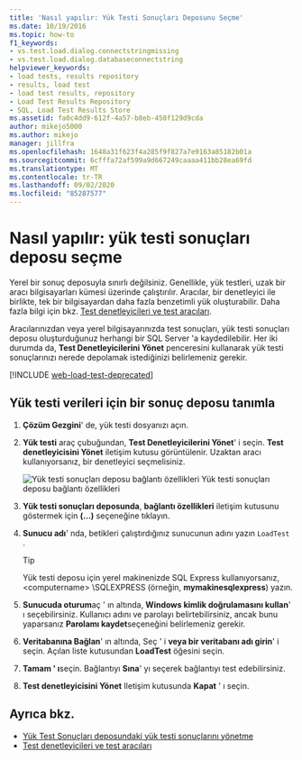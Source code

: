 ```yaml
---
title: 'Nasıl yapılır: Yük Testi Sonuçları Deposunu Seçme'
ms.date: 10/19/2016
ms.topic: how-to
f1_keywords:
- vs.test.load.dialog.connectstringmissing
- vs.test.load.dialog.databaseconnectstring
helpviewer_keywords:
- load tests, results repository
- results, load test
- load test results, repository
- Load Test Results Repository
- SQL, Load Test Results Store
ms.assetid: fa0c4dd9-612f-4a57-b8eb-458f129d9cda
author: mikejo5000
ms.author: mikejo
manager: jillfra
ms.openlocfilehash: 1648a31f623f4a285f9f827a7e9163a85182b01a
ms.sourcegitcommit: 6cfffa72af599a9d667249caaaa411bb28ea69fd
ms.translationtype: MT
ms.contentlocale: tr-TR
ms.lasthandoff: 09/02/2020
ms.locfileid: "85287577"
---
```

# <a name="how-to-select-a-load-test-results-repository"></a>Nasıl yapılır: yük testi sonuçları deposu seçme

Yerel bir sonuç deposuyla sınırlı değilsiniz. Genellikle, yük testleri, uzak bir aracı bilgisayarları kümesi üzerinde çalıştırılır. Aracılar, bir denetleyici ile birlikte, tek bir bilgisayardan daha fazla benzetimli yük oluşturabilir. Daha fazla bilgi için bkz. [Test denetleyicileri ve test aracıları](configure-test-agents-and-controllers-for-load-tests.md).

Aracılarınızdan veya yerel bilgisayarınızda test sonuçları, yük testi sonuçları deposu oluşturduğunuz herhangi bir SQL Server 'a kaydedilebilir. Her iki durumda da, **Test Denetleyicilerini Yönet** penceresini kullanarak yük testi sonuçlarınızı nerede depolamak istediğinizi belirlemeniz gerekir.

[!INCLUDE [web-load-test-deprecated](includes/web-load-test-deprecated.md)]

## <a name="identify-a-results-store-for-load-test-data"></a>Yük testi verileri için bir sonuç deposu tanımla

1. **Çözüm Gezgini**' de, yük testi dosyanızı açın.

2. **Yük testi** araç çubuğundan, **Test Denetleyicilerini Yönet**' i seçin. **Test denetleyicisini Yönet** iletişim kutusu görüntülenir. Uzaktan aracı kullanıyorsanız, bir denetleyici seçmelisiniz.

     ![Yük testi sonuçları deposu bağlantı özellikleri ](../test/media/loadtestconnectionproperties.png) Yük testi sonuçları deposu bağlantı özellikleri

3. **Yük testi sonuçları deposunda**, **bağlantı özellikleri** iletişim kutusunu göstermek için **(...)** seçeneğine tıklayın.

4. **Sunucu adı**' nda, betikleri çalıştırdığınız sunucunun adını yazın `LoadTest` .

    > [!TIP]
    > Yük testi deposu için yerel makinenizde SQL Express kullanıyorsanız, \<computername> \SQLEXPRESS (örneğin, **mymakinesqlexpress**) yazın.

5. **Sunucuda oturum**aç ' ın altında, **Windows kimlik doğrulamasını kullan**' ı seçebilirsiniz. Kullanıcı adını ve parolayı belirtebilirsiniz, ancak bunu yaparsanız **Parolamı kaydet**seçeneğini belirlemeniz gerekir.

6. **Veritabanına Bağlan**' ın altında, Seç ' i **veya bir veritabanı adı girin**' i seçin. Açılan liste kutusundan **LoadTest** öğesini seçin.

7. **Tamam ' ı**seçin. Bağlantıyı **Sına**' yı seçerek bağlantıyı test edebilirsiniz.

8. **Test denetleyicisini Yönet** Iletişim kutusunda **Kapat** ' ı seçin.

## <a name="see-also"></a>Ayrıca bkz.

- [Yük Test Sonuçları deposundaki yük testi sonuçlarını yönetme](../test/manage-load-test-results-in-the-load-test-results-repository.md)
- [Test denetleyicileri ve test aracıları](configure-test-agents-and-controllers-for-load-tests.md)
